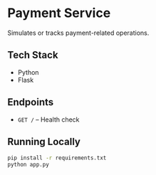 # Payment Service

Simulates or tracks payment-related operations.

## Tech Stack
- Python
- Flask

## Endpoints
- `GET /` – Health check

## Running Locally
```bash
pip install -r requirements.txt
python app.py
```
